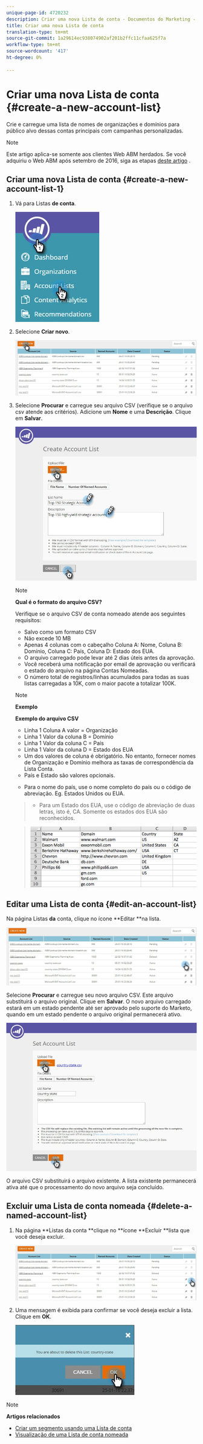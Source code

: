 ```yaml
---
unique-page-id: 4720232
description: Criar uma nova Lista de conta - Documentos do Marketing - Documentação do produto
title: Criar uma nova Lista de conta
translation-type: tm+mt
source-git-commit: 1a29614ec938074902af201b2ffc11cfaa625f7a
workflow-type: tm+mt
source-wordcount: '417'
ht-degree: 0%

---
```



# Criar uma nova Lista de conta {#create-a-new-account-list}

Crie e carregue uma lista de nomes de organizações e domínios para público alvo dessas contas principais com campanhas personalizadas.

>[!NOTE]
>
>Este artigo aplica-se somente aos clientes Web ABM herdados. Se você adquiriu o Web ABM após setembro de 2016, siga as etapas [deste artigo](http://docs.marketo.com/display/DOCS/Account+Lists#AccountLists-CreateaNewAccountList) .

## Criar uma nova Lista de conta {#create-a-new-account-list-1}

1. Vá para Listas **de conta**.

   ![](assets/dropdown-account-lists-hand.jpg)

1. Selecione **Criar novo**.

   ![](assets/create-new-account-list-hand.jpg)

1. Selecione **Procurar** e carregue seu arquivo CSV (verifique se o arquivo csv atende aos critérios). Adicione um **Nome** e uma **Descrição**. Clique em **Salvar**.

   ![](assets/create-account-list-hands.jpg)

   >[!NOTE]
   >
   >**Qual é o formato do arquivo CSV?**
   >
   >
   >Verifique se o arquivo CSV de conta nomeado atende aos seguintes requisitos:
   >
   >* Salvo como um formato CSV
   >* Não excede 10 MB
   >* Apenas 4 colunas com o cabeçalho Coluna A: Nome, Coluna B: Domínio, Coluna C: País, Coluna D: Estado dos EUA.
   >* O arquivo carregado pode levar até 2 dias úteis antes da aprovação.
   >* Você receberá uma notificação por email de aprovação ou verificará o estado do arquivo na página Contas Nomeadas.
   >* O número total de registros/linhas acumulados para todas as suas listas carregadas a 10K, com o maior pacote a totalizar 100K.


   >[!NOTE]
   >
   >**Exemplo**
   >
   >**Exemplo do arquivo CSV**
   >
   >* Linha 1 Coluna A valor = Organização
   >* Linha 1 Valor da coluna B = Domínio
   >* Linha 1 Valor da coluna C = País
   >* Linha 1 Valor da coluna D = Estado dos EUA
   >* Um dos valores de coluna é obrigatório. No entanto, fornecer nomes de Organização e Domínio melhora as taxas de correspondência da Lista Conta.
   >* País e Estado são valores opcionais.

      >
      >  
   * Para o nome do país, use o nome completo do país ou o código de abreviação. Eg. Estados Unidos ou EUA.
   >  * Para um Estado dos EUA, use o código de abreviação de duas letras, isto é, CA. Somente os estados dos EUA são reconhecidos.

   >    
   >![](assets/image2015-2-25-12-3a19-3a10.png)

## Editar uma Lista de conta {#edit-an-account-list}

Na página Listas **da** conta, clique no ícone **Editar **na lista.

![](assets/create-new-account-list-edit.jpg)

Selecione **Procurar** e carregue seu novo arquivo CSV. Este arquivo substituirá o arquivo original. Clique em **Salvar**. O novo arquivo carregado estará em um estado pendente até ser aprovado pelo suporte do Marketo, quando em um estado pendente o arquivo original permanecerá ativo.

![](assets/set-account-list-edit-hands.jpg)

O arquivo CSV substituirá o arquivo existente. A lista existente permanecerá ativa até que o processamento do novo arquivo seja concluído.

## Excluir uma Lista de conta nomeada {#delete-a-named-account-list}

1. Na página **Listas da conta **clique no **ícone **Excluir **lista que você deseja excluir.

   ![](assets/create-new-account-list-delete.jpg)

1. Uma mensagem é exibida para confirmar se você deseja excluir a lista. Clique em **OK**.

   ![](assets/delete-notification-hand.jpg)

>[!NOTE]
>
>**Artigos relacionados**
>
>* [Criar um segmento usando uma Lista de conta](create-a-segment-using-an-account-list.md)
>* [Visualização de uma Lista de conta nomeada](http://docs.marketo.com/pages/viewpage.action?pageid=4720244)

